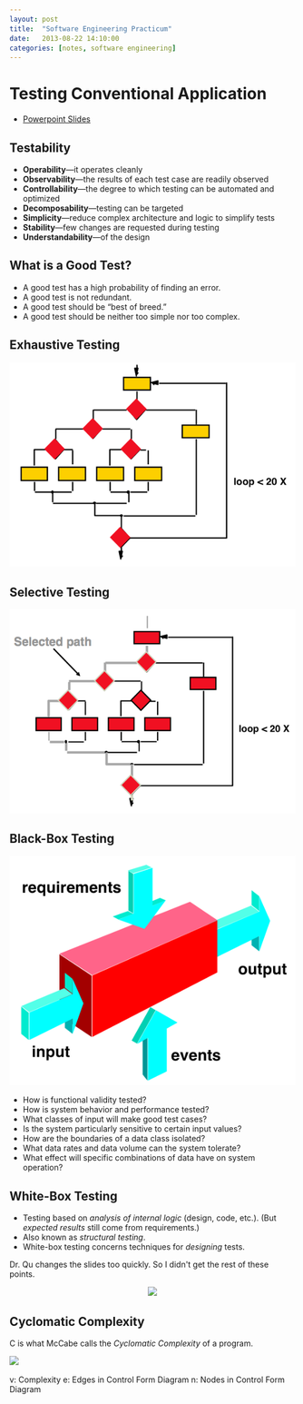 ```yaml
---
layout: post
title:  "Software Engineering Practicum"
date:   2013-08-22 14:10:00
categories: [notes, software engineering]
---
```


# Testing Conventional Application

* [Powerpoint Slides](https://www.dropbox.com/s/2uko03vu1cl3gax/chapter_18.ppt)

## Testability

* __Operability__—it operates cleanly
* __Observability__—the results of each test case are readily observed
* __Controllability__—the degree to which testing can be automated and optimized
* __Decomposability__—testing can be targeted
* __Simplicity__—reduce complex architecture and logic to simplify tests
* __Stability__—few changes are requested during testing
* __Understandability__—of the design

## What is a __Good__ Test?

* A good test has a high probability of finding an error.
* A good test is not redundant.
* A good test should be “best of breed.”
* A good test should be neither too simple nor too complex.

## Exhaustive Testing

<p align="center">
  <img src="/img/exhaustive-testing.png">
</p>

## Selective Testing

<p align="center">
  <img src="/img/selective-testing.png">
</p>

## Black-Box Testing

<p align="center">
  <img src="/img/black-box-testing.png">
</p>

* How is functional validity tested?
* How is system behavior and performance tested?
* What classes of input will make good test cases?
* Is the system particularly sensitive to certain input values?
* How are the boundaries of a data class isolated?
* What data rates and data volume can the system tolerate?
* What effect will specific combinations of data have on system operation?


## White-Box Testing

* Testing based on _analysis of internal logic_ (design, code, etc.). (But _expected results_ still come from requirements.)
* Also known as _structural testing_.
* White-box testing concerns techniques for _designing_ tests.

Dr. Qu changes the slides too quickly. So I didn't get the rest of these points.

<p align="center">
  <img src="http://www.reactiongifs.com/wp-content/uploads/2013/02/GIF.gif">
</p>

## Cyclomatic Complexity

C is what McCabe calls the _Cyclomatic Complexity_ of a program.

<img src="http://latex.codecogs.com/gif.latex?%5Chuge%20v%20%3D%20e%20-n%20&plus;%202">

v: Complexity
e: Edges in Control Form Diagram
n: Nodes in Control Form Diagram

